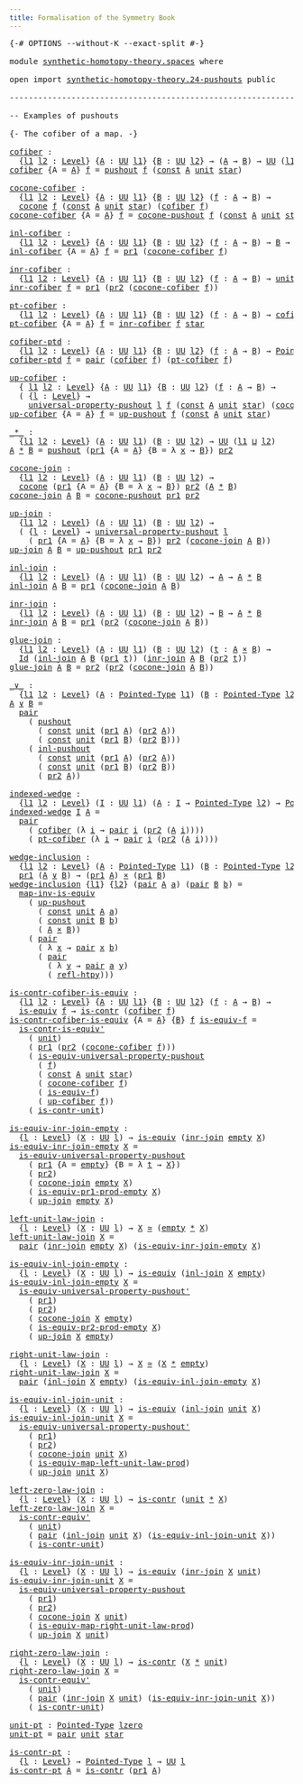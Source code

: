 ```yaml
---
title: Formalisation of the Symmetry Book
---
```


<pre class="Agda"><a id="60" class="Symbol">{-#</a> <a id="64" class="Keyword">OPTIONS</a> <a id="72" class="Pragma">--without-K</a> <a id="84" class="Pragma">--exact-split</a> <a id="98" class="Symbol">#-}</a>

<a id="103" class="Keyword">module</a> <a id="110" href="synthetic-homotopy-theory.spaces.html" class="Module">synthetic-homotopy-theory.spaces</a> <a id="143" class="Keyword">where</a>

<a id="150" class="Keyword">open</a> <a id="155" class="Keyword">import</a> <a id="162" href="synthetic-homotopy-theory.24-pushouts.html" class="Module">synthetic-homotopy-theory.24-pushouts</a> <a id="200" class="Keyword">public</a>

<a id="208" class="Comment">--------------------------------------------------------------------------------</a>

<a id="290" class="Comment">-- Examples of pushouts</a>

<a id="315" class="Comment">{- The cofiber of a map. -}</a>

<a id="cofiber"></a><a id="344" href="synthetic-homotopy-theory.spaces.html#344" class="Function">cofiber</a> <a id="352" class="Symbol">:</a>
  <a id="356" class="Symbol">{</a><a id="357" href="synthetic-homotopy-theory.spaces.html#357" class="Bound">l1</a> <a id="360" href="synthetic-homotopy-theory.spaces.html#360" class="Bound">l2</a> <a id="363" class="Symbol">:</a> <a id="365" href="Agda.Primitive.html#597" class="Postulate">Level</a><a id="370" class="Symbol">}</a> <a id="372" class="Symbol">{</a><a id="373" href="synthetic-homotopy-theory.spaces.html#373" class="Bound">A</a> <a id="375" class="Symbol">:</a> <a id="377" href="Agda.Primitive.html#326" class="Primitive">UU</a> <a id="380" href="synthetic-homotopy-theory.spaces.html#357" class="Bound">l1</a><a id="382" class="Symbol">}</a> <a id="384" class="Symbol">{</a><a id="385" href="synthetic-homotopy-theory.spaces.html#385" class="Bound">B</a> <a id="387" class="Symbol">:</a> <a id="389" href="Agda.Primitive.html#326" class="Primitive">UU</a> <a id="392" href="synthetic-homotopy-theory.spaces.html#360" class="Bound">l2</a><a id="394" class="Symbol">}</a> <a id="396" class="Symbol">→</a> <a id="398" class="Symbol">(</a><a id="399" href="synthetic-homotopy-theory.spaces.html#373" class="Bound">A</a> <a id="401" class="Symbol">→</a> <a id="403" href="synthetic-homotopy-theory.spaces.html#385" class="Bound">B</a><a id="404" class="Symbol">)</a> <a id="406" class="Symbol">→</a> <a id="408" href="Agda.Primitive.html#326" class="Primitive">UU</a> <a id="411" class="Symbol">(</a><a id="412" href="synthetic-homotopy-theory.spaces.html#357" class="Bound">l1</a> <a id="415" href="Agda.Primitive.html#810" class="Primitive Operator">⊔</a> <a id="417" href="synthetic-homotopy-theory.spaces.html#360" class="Bound">l2</a><a id="419" class="Symbol">)</a>
<a id="421" href="synthetic-homotopy-theory.spaces.html#344" class="Function">cofiber</a> <a id="429" class="Symbol">{</a><a id="430" class="Argument">A</a> <a id="432" class="Symbol">=</a> <a id="434" href="synthetic-homotopy-theory.spaces.html#434" class="Bound">A</a><a id="435" class="Symbol">}</a> <a id="437" href="synthetic-homotopy-theory.spaces.html#437" class="Bound">f</a> <a id="439" class="Symbol">=</a> <a id="441" href="synthetic-homotopy-theory.24-pushouts.html#10044" class="Postulate">pushout</a> <a id="449" href="synthetic-homotopy-theory.spaces.html#437" class="Bound">f</a> <a id="451" class="Symbol">(</a><a id="452" href="foundation-core.constant-maps.html#203" class="Function">const</a> <a id="458" href="synthetic-homotopy-theory.spaces.html#434" class="Bound">A</a> <a id="460" href="foundation.unit-type.html#975" class="Datatype">unit</a> <a id="465" href="foundation.unit-type.html#999" class="InductiveConstructor">star</a><a id="469" class="Symbol">)</a>

<a id="cocone-cofiber"></a><a id="472" href="synthetic-homotopy-theory.spaces.html#472" class="Function">cocone-cofiber</a> <a id="487" class="Symbol">:</a>
  <a id="491" class="Symbol">{</a><a id="492" href="synthetic-homotopy-theory.spaces.html#492" class="Bound">l1</a> <a id="495" href="synthetic-homotopy-theory.spaces.html#495" class="Bound">l2</a> <a id="498" class="Symbol">:</a> <a id="500" href="Agda.Primitive.html#597" class="Postulate">Level</a><a id="505" class="Symbol">}</a> <a id="507" class="Symbol">{</a><a id="508" href="synthetic-homotopy-theory.spaces.html#508" class="Bound">A</a> <a id="510" class="Symbol">:</a> <a id="512" href="Agda.Primitive.html#326" class="Primitive">UU</a> <a id="515" href="synthetic-homotopy-theory.spaces.html#492" class="Bound">l1</a><a id="517" class="Symbol">}</a> <a id="519" class="Symbol">{</a><a id="520" href="synthetic-homotopy-theory.spaces.html#520" class="Bound">B</a> <a id="522" class="Symbol">:</a> <a id="524" href="Agda.Primitive.html#326" class="Primitive">UU</a> <a id="527" href="synthetic-homotopy-theory.spaces.html#495" class="Bound">l2</a><a id="529" class="Symbol">}</a> <a id="531" class="Symbol">(</a><a id="532" href="synthetic-homotopy-theory.spaces.html#532" class="Bound">f</a> <a id="534" class="Symbol">:</a> <a id="536" href="synthetic-homotopy-theory.spaces.html#508" class="Bound">A</a> <a id="538" class="Symbol">→</a> <a id="540" href="synthetic-homotopy-theory.spaces.html#520" class="Bound">B</a><a id="541" class="Symbol">)</a> <a id="543" class="Symbol">→</a>
  <a id="547" href="synthetic-homotopy-theory.24-pushouts.html#443" class="Function">cocone</a> <a id="554" href="synthetic-homotopy-theory.spaces.html#532" class="Bound">f</a> <a id="556" class="Symbol">(</a><a id="557" href="foundation-core.constant-maps.html#203" class="Function">const</a> <a id="563" href="synthetic-homotopy-theory.spaces.html#508" class="Bound">A</a> <a id="565" href="foundation.unit-type.html#975" class="Datatype">unit</a> <a id="570" href="foundation.unit-type.html#999" class="InductiveConstructor">star</a><a id="574" class="Symbol">)</a> <a id="576" class="Symbol">(</a><a id="577" href="synthetic-homotopy-theory.spaces.html#344" class="Function">cofiber</a> <a id="585" href="synthetic-homotopy-theory.spaces.html#532" class="Bound">f</a><a id="586" class="Symbol">)</a>
<a id="588" href="synthetic-homotopy-theory.spaces.html#472" class="Function">cocone-cofiber</a> <a id="603" class="Symbol">{</a><a id="604" class="Argument">A</a> <a id="606" class="Symbol">=</a> <a id="608" href="synthetic-homotopy-theory.spaces.html#608" class="Bound">A</a><a id="609" class="Symbol">}</a> <a id="611" href="synthetic-homotopy-theory.spaces.html#611" class="Bound">f</a> <a id="613" class="Symbol">=</a> <a id="615" href="synthetic-homotopy-theory.24-pushouts.html#10555" class="Function">cocone-pushout</a> <a id="630" href="synthetic-homotopy-theory.spaces.html#611" class="Bound">f</a> <a id="632" class="Symbol">(</a><a id="633" href="foundation-core.constant-maps.html#203" class="Function">const</a> <a id="639" href="synthetic-homotopy-theory.spaces.html#608" class="Bound">A</a> <a id="641" href="foundation.unit-type.html#975" class="Datatype">unit</a> <a id="646" href="foundation.unit-type.html#999" class="InductiveConstructor">star</a><a id="650" class="Symbol">)</a>

<a id="inl-cofiber"></a><a id="653" href="synthetic-homotopy-theory.spaces.html#653" class="Function">inl-cofiber</a> <a id="665" class="Symbol">:</a>
  <a id="669" class="Symbol">{</a><a id="670" href="synthetic-homotopy-theory.spaces.html#670" class="Bound">l1</a> <a id="673" href="synthetic-homotopy-theory.spaces.html#673" class="Bound">l2</a> <a id="676" class="Symbol">:</a> <a id="678" href="Agda.Primitive.html#597" class="Postulate">Level</a><a id="683" class="Symbol">}</a> <a id="685" class="Symbol">{</a><a id="686" href="synthetic-homotopy-theory.spaces.html#686" class="Bound">A</a> <a id="688" class="Symbol">:</a> <a id="690" href="Agda.Primitive.html#326" class="Primitive">UU</a> <a id="693" href="synthetic-homotopy-theory.spaces.html#670" class="Bound">l1</a><a id="695" class="Symbol">}</a> <a id="697" class="Symbol">{</a><a id="698" href="synthetic-homotopy-theory.spaces.html#698" class="Bound">B</a> <a id="700" class="Symbol">:</a> <a id="702" href="Agda.Primitive.html#326" class="Primitive">UU</a> <a id="705" href="synthetic-homotopy-theory.spaces.html#673" class="Bound">l2</a><a id="707" class="Symbol">}</a> <a id="709" class="Symbol">(</a><a id="710" href="synthetic-homotopy-theory.spaces.html#710" class="Bound">f</a> <a id="712" class="Symbol">:</a> <a id="714" href="synthetic-homotopy-theory.spaces.html#686" class="Bound">A</a> <a id="716" class="Symbol">→</a> <a id="718" href="synthetic-homotopy-theory.spaces.html#698" class="Bound">B</a><a id="719" class="Symbol">)</a> <a id="721" class="Symbol">→</a> <a id="723" href="synthetic-homotopy-theory.spaces.html#698" class="Bound">B</a> <a id="725" class="Symbol">→</a> <a id="727" href="synthetic-homotopy-theory.spaces.html#344" class="Function">cofiber</a> <a id="735" href="synthetic-homotopy-theory.spaces.html#710" class="Bound">f</a>
<a id="737" href="synthetic-homotopy-theory.spaces.html#653" class="Function">inl-cofiber</a> <a id="749" class="Symbol">{</a><a id="750" class="Argument">A</a> <a id="752" class="Symbol">=</a> <a id="754" href="synthetic-homotopy-theory.spaces.html#754" class="Bound">A</a><a id="755" class="Symbol">}</a> <a id="757" href="synthetic-homotopy-theory.spaces.html#757" class="Bound">f</a> <a id="759" class="Symbol">=</a> <a id="761" href="foundation-core.dependent-pair-types.html#592" class="Field">pr1</a> <a id="765" class="Symbol">(</a><a id="766" href="synthetic-homotopy-theory.spaces.html#472" class="Function">cocone-cofiber</a> <a id="781" href="synthetic-homotopy-theory.spaces.html#757" class="Bound">f</a><a id="782" class="Symbol">)</a>

<a id="inr-cofiber"></a><a id="785" href="synthetic-homotopy-theory.spaces.html#785" class="Function">inr-cofiber</a> <a id="797" class="Symbol">:</a>
  <a id="801" class="Symbol">{</a><a id="802" href="synthetic-homotopy-theory.spaces.html#802" class="Bound">l1</a> <a id="805" href="synthetic-homotopy-theory.spaces.html#805" class="Bound">l2</a> <a id="808" class="Symbol">:</a> <a id="810" href="Agda.Primitive.html#597" class="Postulate">Level</a><a id="815" class="Symbol">}</a> <a id="817" class="Symbol">{</a><a id="818" href="synthetic-homotopy-theory.spaces.html#818" class="Bound">A</a> <a id="820" class="Symbol">:</a> <a id="822" href="Agda.Primitive.html#326" class="Primitive">UU</a> <a id="825" href="synthetic-homotopy-theory.spaces.html#802" class="Bound">l1</a><a id="827" class="Symbol">}</a> <a id="829" class="Symbol">{</a><a id="830" href="synthetic-homotopy-theory.spaces.html#830" class="Bound">B</a> <a id="832" class="Symbol">:</a> <a id="834" href="Agda.Primitive.html#326" class="Primitive">UU</a> <a id="837" href="synthetic-homotopy-theory.spaces.html#805" class="Bound">l2</a><a id="839" class="Symbol">}</a> <a id="841" class="Symbol">(</a><a id="842" href="synthetic-homotopy-theory.spaces.html#842" class="Bound">f</a> <a id="844" class="Symbol">:</a> <a id="846" href="synthetic-homotopy-theory.spaces.html#818" class="Bound">A</a> <a id="848" class="Symbol">→</a> <a id="850" href="synthetic-homotopy-theory.spaces.html#830" class="Bound">B</a><a id="851" class="Symbol">)</a> <a id="853" class="Symbol">→</a> <a id="855" href="foundation.unit-type.html#975" class="Datatype">unit</a> <a id="860" class="Symbol">→</a> <a id="862" href="synthetic-homotopy-theory.spaces.html#344" class="Function">cofiber</a> <a id="870" href="synthetic-homotopy-theory.spaces.html#842" class="Bound">f</a>
<a id="872" href="synthetic-homotopy-theory.spaces.html#785" class="Function">inr-cofiber</a> <a id="884" href="synthetic-homotopy-theory.spaces.html#884" class="Bound">f</a> <a id="886" class="Symbol">=</a> <a id="888" href="foundation-core.dependent-pair-types.html#592" class="Field">pr1</a> <a id="892" class="Symbol">(</a><a id="893" href="foundation-core.dependent-pair-types.html#604" class="Field">pr2</a> <a id="897" class="Symbol">(</a><a id="898" href="synthetic-homotopy-theory.spaces.html#472" class="Function">cocone-cofiber</a> <a id="913" href="synthetic-homotopy-theory.spaces.html#884" class="Bound">f</a><a id="914" class="Symbol">))</a>

<a id="pt-cofiber"></a><a id="918" href="synthetic-homotopy-theory.spaces.html#918" class="Function">pt-cofiber</a> <a id="929" class="Symbol">:</a>
  <a id="933" class="Symbol">{</a><a id="934" href="synthetic-homotopy-theory.spaces.html#934" class="Bound">l1</a> <a id="937" href="synthetic-homotopy-theory.spaces.html#937" class="Bound">l2</a> <a id="940" class="Symbol">:</a> <a id="942" href="Agda.Primitive.html#597" class="Postulate">Level</a><a id="947" class="Symbol">}</a> <a id="949" class="Symbol">{</a><a id="950" href="synthetic-homotopy-theory.spaces.html#950" class="Bound">A</a> <a id="952" class="Symbol">:</a> <a id="954" href="Agda.Primitive.html#326" class="Primitive">UU</a> <a id="957" href="synthetic-homotopy-theory.spaces.html#934" class="Bound">l1</a><a id="959" class="Symbol">}</a> <a id="961" class="Symbol">{</a><a id="962" href="synthetic-homotopy-theory.spaces.html#962" class="Bound">B</a> <a id="964" class="Symbol">:</a> <a id="966" href="Agda.Primitive.html#326" class="Primitive">UU</a> <a id="969" href="synthetic-homotopy-theory.spaces.html#937" class="Bound">l2</a><a id="971" class="Symbol">}</a> <a id="973" class="Symbol">(</a><a id="974" href="synthetic-homotopy-theory.spaces.html#974" class="Bound">f</a> <a id="976" class="Symbol">:</a> <a id="978" href="synthetic-homotopy-theory.spaces.html#950" class="Bound">A</a> <a id="980" class="Symbol">→</a> <a id="982" href="synthetic-homotopy-theory.spaces.html#962" class="Bound">B</a><a id="983" class="Symbol">)</a> <a id="985" class="Symbol">→</a> <a id="987" href="synthetic-homotopy-theory.spaces.html#344" class="Function">cofiber</a> <a id="995" href="synthetic-homotopy-theory.spaces.html#974" class="Bound">f</a>
<a id="997" href="synthetic-homotopy-theory.spaces.html#918" class="Function">pt-cofiber</a> <a id="1008" class="Symbol">{</a><a id="1009" class="Argument">A</a> <a id="1011" class="Symbol">=</a> <a id="1013" href="synthetic-homotopy-theory.spaces.html#1013" class="Bound">A</a><a id="1014" class="Symbol">}</a> <a id="1016" href="synthetic-homotopy-theory.spaces.html#1016" class="Bound">f</a> <a id="1018" class="Symbol">=</a> <a id="1020" href="synthetic-homotopy-theory.spaces.html#785" class="Function">inr-cofiber</a> <a id="1032" href="synthetic-homotopy-theory.spaces.html#1016" class="Bound">f</a> <a id="1034" href="foundation.unit-type.html#999" class="InductiveConstructor">star</a>

<a id="cofiber-ptd"></a><a id="1040" href="synthetic-homotopy-theory.spaces.html#1040" class="Function">cofiber-ptd</a> <a id="1052" class="Symbol">:</a>
  <a id="1056" class="Symbol">{</a><a id="1057" href="synthetic-homotopy-theory.spaces.html#1057" class="Bound">l1</a> <a id="1060" href="synthetic-homotopy-theory.spaces.html#1060" class="Bound">l2</a> <a id="1063" class="Symbol">:</a> <a id="1065" href="Agda.Primitive.html#597" class="Postulate">Level</a><a id="1070" class="Symbol">}</a> <a id="1072" class="Symbol">{</a><a id="1073" href="synthetic-homotopy-theory.spaces.html#1073" class="Bound">A</a> <a id="1075" class="Symbol">:</a> <a id="1077" href="Agda.Primitive.html#326" class="Primitive">UU</a> <a id="1080" href="synthetic-homotopy-theory.spaces.html#1057" class="Bound">l1</a><a id="1082" class="Symbol">}</a> <a id="1084" class="Symbol">{</a><a id="1085" href="synthetic-homotopy-theory.spaces.html#1085" class="Bound">B</a> <a id="1087" class="Symbol">:</a> <a id="1089" href="Agda.Primitive.html#326" class="Primitive">UU</a> <a id="1092" href="synthetic-homotopy-theory.spaces.html#1060" class="Bound">l2</a><a id="1094" class="Symbol">}</a> <a id="1096" class="Symbol">(</a><a id="1097" href="synthetic-homotopy-theory.spaces.html#1097" class="Bound">f</a> <a id="1099" class="Symbol">:</a> <a id="1101" href="synthetic-homotopy-theory.spaces.html#1073" class="Bound">A</a> <a id="1103" class="Symbol">→</a> <a id="1105" href="synthetic-homotopy-theory.spaces.html#1085" class="Bound">B</a><a id="1106" class="Symbol">)</a> <a id="1108" class="Symbol">→</a> <a id="1110" href="univalent-foundations.pointed-types.html#228" class="Function">Pointed-Type</a> <a id="1123" class="Symbol">(</a><a id="1124" href="synthetic-homotopy-theory.spaces.html#1057" class="Bound">l1</a> <a id="1127" href="Agda.Primitive.html#810" class="Primitive Operator">⊔</a> <a id="1129" href="synthetic-homotopy-theory.spaces.html#1060" class="Bound">l2</a><a id="1131" class="Symbol">)</a>
<a id="1133" href="synthetic-homotopy-theory.spaces.html#1040" class="Function">cofiber-ptd</a> <a id="1145" href="synthetic-homotopy-theory.spaces.html#1145" class="Bound">f</a> <a id="1147" class="Symbol">=</a> <a id="1149" href="foundation-core.dependent-pair-types.html#575" class="InductiveConstructor">pair</a> <a id="1154" class="Symbol">(</a><a id="1155" href="synthetic-homotopy-theory.spaces.html#344" class="Function">cofiber</a> <a id="1163" href="synthetic-homotopy-theory.spaces.html#1145" class="Bound">f</a><a id="1164" class="Symbol">)</a> <a id="1166" class="Symbol">(</a><a id="1167" href="synthetic-homotopy-theory.spaces.html#918" class="Function">pt-cofiber</a> <a id="1178" href="synthetic-homotopy-theory.spaces.html#1145" class="Bound">f</a><a id="1179" class="Symbol">)</a>

<a id="up-cofiber"></a><a id="1182" href="synthetic-homotopy-theory.spaces.html#1182" class="Function">up-cofiber</a> <a id="1193" class="Symbol">:</a>
  <a id="1197" class="Symbol">{</a> <a id="1199" href="synthetic-homotopy-theory.spaces.html#1199" class="Bound">l1</a> <a id="1202" href="synthetic-homotopy-theory.spaces.html#1202" class="Bound">l2</a> <a id="1205" class="Symbol">:</a> <a id="1207" href="Agda.Primitive.html#597" class="Postulate">Level</a><a id="1212" class="Symbol">}</a> <a id="1214" class="Symbol">{</a><a id="1215" href="synthetic-homotopy-theory.spaces.html#1215" class="Bound">A</a> <a id="1217" class="Symbol">:</a> <a id="1219" href="Agda.Primitive.html#326" class="Primitive">UU</a> <a id="1222" href="synthetic-homotopy-theory.spaces.html#1199" class="Bound">l1</a><a id="1224" class="Symbol">}</a> <a id="1226" class="Symbol">{</a><a id="1227" href="synthetic-homotopy-theory.spaces.html#1227" class="Bound">B</a> <a id="1229" class="Symbol">:</a> <a id="1231" href="Agda.Primitive.html#326" class="Primitive">UU</a> <a id="1234" href="synthetic-homotopy-theory.spaces.html#1202" class="Bound">l2</a><a id="1236" class="Symbol">}</a> <a id="1238" class="Symbol">(</a><a id="1239" href="synthetic-homotopy-theory.spaces.html#1239" class="Bound">f</a> <a id="1241" class="Symbol">:</a> <a id="1243" href="synthetic-homotopy-theory.spaces.html#1215" class="Bound">A</a> <a id="1245" class="Symbol">→</a> <a id="1247" href="synthetic-homotopy-theory.spaces.html#1227" class="Bound">B</a><a id="1248" class="Symbol">)</a> <a id="1250" class="Symbol">→</a>
  <a id="1254" class="Symbol">(</a> <a id="1256" class="Symbol">{</a><a id="1257" href="synthetic-homotopy-theory.spaces.html#1257" class="Bound">l</a> <a id="1259" class="Symbol">:</a> <a id="1261" href="Agda.Primitive.html#597" class="Postulate">Level</a><a id="1266" class="Symbol">}</a> <a id="1268" class="Symbol">→</a>
    <a id="1274" href="synthetic-homotopy-theory.24-pushouts.html#4586" class="Function">universal-property-pushout</a> <a id="1301" href="synthetic-homotopy-theory.spaces.html#1257" class="Bound">l</a> <a id="1303" href="synthetic-homotopy-theory.spaces.html#1239" class="Bound">f</a> <a id="1305" class="Symbol">(</a><a id="1306" href="foundation-core.constant-maps.html#203" class="Function">const</a> <a id="1312" href="synthetic-homotopy-theory.spaces.html#1215" class="Bound">A</a> <a id="1314" href="foundation.unit-type.html#975" class="Datatype">unit</a> <a id="1319" href="foundation.unit-type.html#999" class="InductiveConstructor">star</a><a id="1323" class="Symbol">)</a> <a id="1325" class="Symbol">(</a><a id="1326" href="synthetic-homotopy-theory.spaces.html#472" class="Function">cocone-cofiber</a> <a id="1341" href="synthetic-homotopy-theory.spaces.html#1239" class="Bound">f</a><a id="1342" class="Symbol">))</a>
<a id="1345" href="synthetic-homotopy-theory.spaces.html#1182" class="Function">up-cofiber</a> <a id="1356" class="Symbol">{</a><a id="1357" class="Argument">A</a> <a id="1359" class="Symbol">=</a> <a id="1361" href="synthetic-homotopy-theory.spaces.html#1361" class="Bound">A</a><a id="1362" class="Symbol">}</a> <a id="1364" href="synthetic-homotopy-theory.spaces.html#1364" class="Bound">f</a> <a id="1366" class="Symbol">=</a> <a id="1368" href="synthetic-homotopy-theory.24-pushouts.html#10807" class="Postulate">up-pushout</a> <a id="1379" href="synthetic-homotopy-theory.spaces.html#1364" class="Bound">f</a> <a id="1381" class="Symbol">(</a><a id="1382" href="foundation-core.constant-maps.html#203" class="Function">const</a> <a id="1388" href="synthetic-homotopy-theory.spaces.html#1361" class="Bound">A</a> <a id="1390" href="foundation.unit-type.html#975" class="Datatype">unit</a> <a id="1395" href="foundation.unit-type.html#999" class="InductiveConstructor">star</a><a id="1399" class="Symbol">)</a>

<a id="_*_"></a><a id="1402" href="synthetic-homotopy-theory.spaces.html#1402" class="Function Operator">_*_</a> <a id="1406" class="Symbol">:</a>
  <a id="1410" class="Symbol">{</a><a id="1411" href="synthetic-homotopy-theory.spaces.html#1411" class="Bound">l1</a> <a id="1414" href="synthetic-homotopy-theory.spaces.html#1414" class="Bound">l2</a> <a id="1417" class="Symbol">:</a> <a id="1419" href="Agda.Primitive.html#597" class="Postulate">Level</a><a id="1424" class="Symbol">}</a> <a id="1426" class="Symbol">(</a><a id="1427" href="synthetic-homotopy-theory.spaces.html#1427" class="Bound">A</a> <a id="1429" class="Symbol">:</a> <a id="1431" href="Agda.Primitive.html#326" class="Primitive">UU</a> <a id="1434" href="synthetic-homotopy-theory.spaces.html#1411" class="Bound">l1</a><a id="1436" class="Symbol">)</a> <a id="1438" class="Symbol">(</a><a id="1439" href="synthetic-homotopy-theory.spaces.html#1439" class="Bound">B</a> <a id="1441" class="Symbol">:</a> <a id="1443" href="Agda.Primitive.html#326" class="Primitive">UU</a> <a id="1446" href="synthetic-homotopy-theory.spaces.html#1414" class="Bound">l2</a><a id="1448" class="Symbol">)</a> <a id="1450" class="Symbol">→</a> <a id="1452" href="Agda.Primitive.html#326" class="Primitive">UU</a> <a id="1455" class="Symbol">(</a><a id="1456" href="synthetic-homotopy-theory.spaces.html#1411" class="Bound">l1</a> <a id="1459" href="Agda.Primitive.html#810" class="Primitive Operator">⊔</a> <a id="1461" href="synthetic-homotopy-theory.spaces.html#1414" class="Bound">l2</a><a id="1463" class="Symbol">)</a>
<a id="1465" href="synthetic-homotopy-theory.spaces.html#1465" class="Bound">A</a> <a id="1467" href="synthetic-homotopy-theory.spaces.html#1402" class="Function Operator">*</a> <a id="1469" href="synthetic-homotopy-theory.spaces.html#1469" class="Bound">B</a> <a id="1471" class="Symbol">=</a> <a id="1473" href="synthetic-homotopy-theory.24-pushouts.html#10044" class="Postulate">pushout</a> <a id="1481" class="Symbol">(</a><a id="1482" href="foundation-core.dependent-pair-types.html#592" class="Field">pr1</a> <a id="1486" class="Symbol">{</a><a id="1487" class="Argument">A</a> <a id="1489" class="Symbol">=</a> <a id="1491" href="synthetic-homotopy-theory.spaces.html#1465" class="Bound">A</a><a id="1492" class="Symbol">}</a> <a id="1494" class="Symbol">{</a><a id="1495" class="Argument">B</a> <a id="1497" class="Symbol">=</a> <a id="1499" class="Symbol">λ</a> <a id="1501" href="synthetic-homotopy-theory.spaces.html#1501" class="Bound">x</a> <a id="1503" class="Symbol">→</a> <a id="1505" href="synthetic-homotopy-theory.spaces.html#1469" class="Bound">B</a><a id="1506" class="Symbol">})</a> <a id="1509" href="foundation-core.dependent-pair-types.html#604" class="Field">pr2</a>

<a id="cocone-join"></a><a id="1514" href="synthetic-homotopy-theory.spaces.html#1514" class="Function">cocone-join</a> <a id="1526" class="Symbol">:</a>
  <a id="1530" class="Symbol">{</a><a id="1531" href="synthetic-homotopy-theory.spaces.html#1531" class="Bound">l1</a> <a id="1534" href="synthetic-homotopy-theory.spaces.html#1534" class="Bound">l2</a> <a id="1537" class="Symbol">:</a> <a id="1539" href="Agda.Primitive.html#597" class="Postulate">Level</a><a id="1544" class="Symbol">}</a> <a id="1546" class="Symbol">(</a><a id="1547" href="synthetic-homotopy-theory.spaces.html#1547" class="Bound">A</a> <a id="1549" class="Symbol">:</a> <a id="1551" href="Agda.Primitive.html#326" class="Primitive">UU</a> <a id="1554" href="synthetic-homotopy-theory.spaces.html#1531" class="Bound">l1</a><a id="1556" class="Symbol">)</a> <a id="1558" class="Symbol">(</a><a id="1559" href="synthetic-homotopy-theory.spaces.html#1559" class="Bound">B</a> <a id="1561" class="Symbol">:</a> <a id="1563" href="Agda.Primitive.html#326" class="Primitive">UU</a> <a id="1566" href="synthetic-homotopy-theory.spaces.html#1534" class="Bound">l2</a><a id="1568" class="Symbol">)</a> <a id="1570" class="Symbol">→</a>
  <a id="1574" href="synthetic-homotopy-theory.24-pushouts.html#443" class="Function">cocone</a> <a id="1581" class="Symbol">(</a><a id="1582" href="foundation-core.dependent-pair-types.html#592" class="Field">pr1</a> <a id="1586" class="Symbol">{</a><a id="1587" class="Argument">A</a> <a id="1589" class="Symbol">=</a> <a id="1591" href="synthetic-homotopy-theory.spaces.html#1547" class="Bound">A</a><a id="1592" class="Symbol">}</a> <a id="1594" class="Symbol">{</a><a id="1595" class="Argument">B</a> <a id="1597" class="Symbol">=</a> <a id="1599" class="Symbol">λ</a> <a id="1601" href="synthetic-homotopy-theory.spaces.html#1601" class="Bound">x</a> <a id="1603" class="Symbol">→</a> <a id="1605" href="synthetic-homotopy-theory.spaces.html#1559" class="Bound">B</a><a id="1606" class="Symbol">})</a> <a id="1609" href="foundation-core.dependent-pair-types.html#604" class="Field">pr2</a> <a id="1613" class="Symbol">(</a><a id="1614" href="synthetic-homotopy-theory.spaces.html#1547" class="Bound">A</a> <a id="1616" href="synthetic-homotopy-theory.spaces.html#1402" class="Function Operator">*</a> <a id="1618" href="synthetic-homotopy-theory.spaces.html#1559" class="Bound">B</a><a id="1619" class="Symbol">)</a>
<a id="1621" href="synthetic-homotopy-theory.spaces.html#1514" class="Function">cocone-join</a> <a id="1633" href="synthetic-homotopy-theory.spaces.html#1633" class="Bound">A</a> <a id="1635" href="synthetic-homotopy-theory.spaces.html#1635" class="Bound">B</a> <a id="1637" class="Symbol">=</a> <a id="1639" href="synthetic-homotopy-theory.24-pushouts.html#10555" class="Function">cocone-pushout</a> <a id="1654" href="foundation-core.dependent-pair-types.html#592" class="Field">pr1</a> <a id="1658" href="foundation-core.dependent-pair-types.html#604" class="Field">pr2</a>

<a id="up-join"></a><a id="1663" href="synthetic-homotopy-theory.spaces.html#1663" class="Function">up-join</a> <a id="1671" class="Symbol">:</a>
  <a id="1675" class="Symbol">{</a><a id="1676" href="synthetic-homotopy-theory.spaces.html#1676" class="Bound">l1</a> <a id="1679" href="synthetic-homotopy-theory.spaces.html#1679" class="Bound">l2</a> <a id="1682" class="Symbol">:</a> <a id="1684" href="Agda.Primitive.html#597" class="Postulate">Level</a><a id="1689" class="Symbol">}</a> <a id="1691" class="Symbol">(</a><a id="1692" href="synthetic-homotopy-theory.spaces.html#1692" class="Bound">A</a> <a id="1694" class="Symbol">:</a> <a id="1696" href="Agda.Primitive.html#326" class="Primitive">UU</a> <a id="1699" href="synthetic-homotopy-theory.spaces.html#1676" class="Bound">l1</a><a id="1701" class="Symbol">)</a> <a id="1703" class="Symbol">(</a><a id="1704" href="synthetic-homotopy-theory.spaces.html#1704" class="Bound">B</a> <a id="1706" class="Symbol">:</a> <a id="1708" href="Agda.Primitive.html#326" class="Primitive">UU</a> <a id="1711" href="synthetic-homotopy-theory.spaces.html#1679" class="Bound">l2</a><a id="1713" class="Symbol">)</a> <a id="1715" class="Symbol">→</a>
  <a id="1719" class="Symbol">(</a> <a id="1721" class="Symbol">{</a><a id="1722" href="synthetic-homotopy-theory.spaces.html#1722" class="Bound">l</a> <a id="1724" class="Symbol">:</a> <a id="1726" href="Agda.Primitive.html#597" class="Postulate">Level</a><a id="1731" class="Symbol">}</a> <a id="1733" class="Symbol">→</a> <a id="1735" href="synthetic-homotopy-theory.24-pushouts.html#4586" class="Function">universal-property-pushout</a> <a id="1762" href="synthetic-homotopy-theory.spaces.html#1722" class="Bound">l</a>
    <a id="1768" class="Symbol">(</a> <a id="1770" href="foundation-core.dependent-pair-types.html#592" class="Field">pr1</a> <a id="1774" class="Symbol">{</a><a id="1775" class="Argument">A</a> <a id="1777" class="Symbol">=</a> <a id="1779" href="synthetic-homotopy-theory.spaces.html#1692" class="Bound">A</a><a id="1780" class="Symbol">}</a> <a id="1782" class="Symbol">{</a><a id="1783" class="Argument">B</a> <a id="1785" class="Symbol">=</a> <a id="1787" class="Symbol">λ</a> <a id="1789" href="synthetic-homotopy-theory.spaces.html#1789" class="Bound">x</a> <a id="1791" class="Symbol">→</a> <a id="1793" href="synthetic-homotopy-theory.spaces.html#1704" class="Bound">B</a><a id="1794" class="Symbol">})</a> <a id="1797" href="foundation-core.dependent-pair-types.html#604" class="Field">pr2</a> <a id="1801" class="Symbol">(</a><a id="1802" href="synthetic-homotopy-theory.spaces.html#1514" class="Function">cocone-join</a> <a id="1814" href="synthetic-homotopy-theory.spaces.html#1692" class="Bound">A</a> <a id="1816" href="synthetic-homotopy-theory.spaces.html#1704" class="Bound">B</a><a id="1817" class="Symbol">))</a>
<a id="1820" href="synthetic-homotopy-theory.spaces.html#1663" class="Function">up-join</a> <a id="1828" href="synthetic-homotopy-theory.spaces.html#1828" class="Bound">A</a> <a id="1830" href="synthetic-homotopy-theory.spaces.html#1830" class="Bound">B</a> <a id="1832" class="Symbol">=</a> <a id="1834" href="synthetic-homotopy-theory.24-pushouts.html#10807" class="Postulate">up-pushout</a> <a id="1845" href="foundation-core.dependent-pair-types.html#592" class="Field">pr1</a> <a id="1849" href="foundation-core.dependent-pair-types.html#604" class="Field">pr2</a>

<a id="inl-join"></a><a id="1854" href="synthetic-homotopy-theory.spaces.html#1854" class="Function">inl-join</a> <a id="1863" class="Symbol">:</a>
  <a id="1867" class="Symbol">{</a><a id="1868" href="synthetic-homotopy-theory.spaces.html#1868" class="Bound">l1</a> <a id="1871" href="synthetic-homotopy-theory.spaces.html#1871" class="Bound">l2</a> <a id="1874" class="Symbol">:</a> <a id="1876" href="Agda.Primitive.html#597" class="Postulate">Level</a><a id="1881" class="Symbol">}</a> <a id="1883" class="Symbol">(</a><a id="1884" href="synthetic-homotopy-theory.spaces.html#1884" class="Bound">A</a> <a id="1886" class="Symbol">:</a> <a id="1888" href="Agda.Primitive.html#326" class="Primitive">UU</a> <a id="1891" href="synthetic-homotopy-theory.spaces.html#1868" class="Bound">l1</a><a id="1893" class="Symbol">)</a> <a id="1895" class="Symbol">(</a><a id="1896" href="synthetic-homotopy-theory.spaces.html#1896" class="Bound">B</a> <a id="1898" class="Symbol">:</a> <a id="1900" href="Agda.Primitive.html#326" class="Primitive">UU</a> <a id="1903" href="synthetic-homotopy-theory.spaces.html#1871" class="Bound">l2</a><a id="1905" class="Symbol">)</a> <a id="1907" class="Symbol">→</a> <a id="1909" href="synthetic-homotopy-theory.spaces.html#1884" class="Bound">A</a> <a id="1911" class="Symbol">→</a> <a id="1913" href="synthetic-homotopy-theory.spaces.html#1884" class="Bound">A</a> <a id="1915" href="synthetic-homotopy-theory.spaces.html#1402" class="Function Operator">*</a> <a id="1917" href="synthetic-homotopy-theory.spaces.html#1896" class="Bound">B</a>
<a id="1919" href="synthetic-homotopy-theory.spaces.html#1854" class="Function">inl-join</a> <a id="1928" href="synthetic-homotopy-theory.spaces.html#1928" class="Bound">A</a> <a id="1930" href="synthetic-homotopy-theory.spaces.html#1930" class="Bound">B</a> <a id="1932" class="Symbol">=</a> <a id="1934" href="foundation-core.dependent-pair-types.html#592" class="Field">pr1</a> <a id="1938" class="Symbol">(</a><a id="1939" href="synthetic-homotopy-theory.spaces.html#1514" class="Function">cocone-join</a> <a id="1951" href="synthetic-homotopy-theory.spaces.html#1928" class="Bound">A</a> <a id="1953" href="synthetic-homotopy-theory.spaces.html#1930" class="Bound">B</a><a id="1954" class="Symbol">)</a>

<a id="inr-join"></a><a id="1957" href="synthetic-homotopy-theory.spaces.html#1957" class="Function">inr-join</a> <a id="1966" class="Symbol">:</a>
  <a id="1970" class="Symbol">{</a><a id="1971" href="synthetic-homotopy-theory.spaces.html#1971" class="Bound">l1</a> <a id="1974" href="synthetic-homotopy-theory.spaces.html#1974" class="Bound">l2</a> <a id="1977" class="Symbol">:</a> <a id="1979" href="Agda.Primitive.html#597" class="Postulate">Level</a><a id="1984" class="Symbol">}</a> <a id="1986" class="Symbol">(</a><a id="1987" href="synthetic-homotopy-theory.spaces.html#1987" class="Bound">A</a> <a id="1989" class="Symbol">:</a> <a id="1991" href="Agda.Primitive.html#326" class="Primitive">UU</a> <a id="1994" href="synthetic-homotopy-theory.spaces.html#1971" class="Bound">l1</a><a id="1996" class="Symbol">)</a> <a id="1998" class="Symbol">(</a><a id="1999" href="synthetic-homotopy-theory.spaces.html#1999" class="Bound">B</a> <a id="2001" class="Symbol">:</a> <a id="2003" href="Agda.Primitive.html#326" class="Primitive">UU</a> <a id="2006" href="synthetic-homotopy-theory.spaces.html#1974" class="Bound">l2</a><a id="2008" class="Symbol">)</a> <a id="2010" class="Symbol">→</a> <a id="2012" href="synthetic-homotopy-theory.spaces.html#1999" class="Bound">B</a> <a id="2014" class="Symbol">→</a> <a id="2016" href="synthetic-homotopy-theory.spaces.html#1987" class="Bound">A</a> <a id="2018" href="synthetic-homotopy-theory.spaces.html#1402" class="Function Operator">*</a> <a id="2020" href="synthetic-homotopy-theory.spaces.html#1999" class="Bound">B</a>
<a id="2022" href="synthetic-homotopy-theory.spaces.html#1957" class="Function">inr-join</a> <a id="2031" href="synthetic-homotopy-theory.spaces.html#2031" class="Bound">A</a> <a id="2033" href="synthetic-homotopy-theory.spaces.html#2033" class="Bound">B</a> <a id="2035" class="Symbol">=</a> <a id="2037" href="foundation-core.dependent-pair-types.html#592" class="Field">pr1</a> <a id="2041" class="Symbol">(</a><a id="2042" href="foundation-core.dependent-pair-types.html#604" class="Field">pr2</a> <a id="2046" class="Symbol">(</a><a id="2047" href="synthetic-homotopy-theory.spaces.html#1514" class="Function">cocone-join</a> <a id="2059" href="synthetic-homotopy-theory.spaces.html#2031" class="Bound">A</a> <a id="2061" href="synthetic-homotopy-theory.spaces.html#2033" class="Bound">B</a><a id="2062" class="Symbol">))</a>

<a id="glue-join"></a><a id="2066" href="synthetic-homotopy-theory.spaces.html#2066" class="Function">glue-join</a> <a id="2076" class="Symbol">:</a>
  <a id="2080" class="Symbol">{</a><a id="2081" href="synthetic-homotopy-theory.spaces.html#2081" class="Bound">l1</a> <a id="2084" href="synthetic-homotopy-theory.spaces.html#2084" class="Bound">l2</a> <a id="2087" class="Symbol">:</a> <a id="2089" href="Agda.Primitive.html#597" class="Postulate">Level</a><a id="2094" class="Symbol">}</a> <a id="2096" class="Symbol">(</a><a id="2097" href="synthetic-homotopy-theory.spaces.html#2097" class="Bound">A</a> <a id="2099" class="Symbol">:</a> <a id="2101" href="Agda.Primitive.html#326" class="Primitive">UU</a> <a id="2104" href="synthetic-homotopy-theory.spaces.html#2081" class="Bound">l1</a><a id="2106" class="Symbol">)</a> <a id="2108" class="Symbol">(</a><a id="2109" href="synthetic-homotopy-theory.spaces.html#2109" class="Bound">B</a> <a id="2111" class="Symbol">:</a> <a id="2113" href="Agda.Primitive.html#326" class="Primitive">UU</a> <a id="2116" href="synthetic-homotopy-theory.spaces.html#2084" class="Bound">l2</a><a id="2118" class="Symbol">)</a> <a id="2120" class="Symbol">(</a><a id="2121" href="synthetic-homotopy-theory.spaces.html#2121" class="Bound">t</a> <a id="2123" class="Symbol">:</a> <a id="2125" href="synthetic-homotopy-theory.spaces.html#2097" class="Bound">A</a> <a id="2127" href="foundation-core.cartesian-product-types.html#577" class="Function Operator">×</a> <a id="2129" href="synthetic-homotopy-theory.spaces.html#2109" class="Bound">B</a><a id="2130" class="Symbol">)</a> <a id="2132" class="Symbol">→</a>
  <a id="2136" href="foundation-core.identity-types.html#641" class="Datatype">Id</a> <a id="2139" class="Symbol">(</a><a id="2140" href="synthetic-homotopy-theory.spaces.html#1854" class="Function">inl-join</a> <a id="2149" href="synthetic-homotopy-theory.spaces.html#2097" class="Bound">A</a> <a id="2151" href="synthetic-homotopy-theory.spaces.html#2109" class="Bound">B</a> <a id="2153" class="Symbol">(</a><a id="2154" href="foundation-core.dependent-pair-types.html#592" class="Field">pr1</a> <a id="2158" href="synthetic-homotopy-theory.spaces.html#2121" class="Bound">t</a><a id="2159" class="Symbol">))</a> <a id="2162" class="Symbol">(</a><a id="2163" href="synthetic-homotopy-theory.spaces.html#1957" class="Function">inr-join</a> <a id="2172" href="synthetic-homotopy-theory.spaces.html#2097" class="Bound">A</a> <a id="2174" href="synthetic-homotopy-theory.spaces.html#2109" class="Bound">B</a> <a id="2176" class="Symbol">(</a><a id="2177" href="foundation-core.dependent-pair-types.html#604" class="Field">pr2</a> <a id="2181" href="synthetic-homotopy-theory.spaces.html#2121" class="Bound">t</a><a id="2182" class="Symbol">))</a>
<a id="2185" href="synthetic-homotopy-theory.spaces.html#2066" class="Function">glue-join</a> <a id="2195" href="synthetic-homotopy-theory.spaces.html#2195" class="Bound">A</a> <a id="2197" href="synthetic-homotopy-theory.spaces.html#2197" class="Bound">B</a> <a id="2199" class="Symbol">=</a> <a id="2201" href="foundation-core.dependent-pair-types.html#604" class="Field">pr2</a> <a id="2205" class="Symbol">(</a><a id="2206" href="foundation-core.dependent-pair-types.html#604" class="Field">pr2</a> <a id="2210" class="Symbol">(</a><a id="2211" href="synthetic-homotopy-theory.spaces.html#1514" class="Function">cocone-join</a> <a id="2223" href="synthetic-homotopy-theory.spaces.html#2195" class="Bound">A</a> <a id="2225" href="synthetic-homotopy-theory.spaces.html#2197" class="Bound">B</a><a id="2226" class="Symbol">))</a>

<a id="_∨_"></a><a id="2230" href="synthetic-homotopy-theory.spaces.html#2230" class="Function Operator">_∨_</a> <a id="2234" class="Symbol">:</a>
  <a id="2238" class="Symbol">{</a><a id="2239" href="synthetic-homotopy-theory.spaces.html#2239" class="Bound">l1</a> <a id="2242" href="synthetic-homotopy-theory.spaces.html#2242" class="Bound">l2</a> <a id="2245" class="Symbol">:</a> <a id="2247" href="Agda.Primitive.html#597" class="Postulate">Level</a><a id="2252" class="Symbol">}</a> <a id="2254" class="Symbol">(</a><a id="2255" href="synthetic-homotopy-theory.spaces.html#2255" class="Bound">A</a> <a id="2257" class="Symbol">:</a> <a id="2259" href="univalent-foundations.pointed-types.html#228" class="Function">Pointed-Type</a> <a id="2272" href="synthetic-homotopy-theory.spaces.html#2239" class="Bound">l1</a><a id="2274" class="Symbol">)</a> <a id="2276" class="Symbol">(</a><a id="2277" href="synthetic-homotopy-theory.spaces.html#2277" class="Bound">B</a> <a id="2279" class="Symbol">:</a> <a id="2281" href="univalent-foundations.pointed-types.html#228" class="Function">Pointed-Type</a> <a id="2294" href="synthetic-homotopy-theory.spaces.html#2242" class="Bound">l2</a><a id="2296" class="Symbol">)</a> <a id="2298" class="Symbol">→</a> <a id="2300" href="univalent-foundations.pointed-types.html#228" class="Function">Pointed-Type</a> <a id="2313" class="Symbol">(</a><a id="2314" href="synthetic-homotopy-theory.spaces.html#2239" class="Bound">l1</a> <a id="2317" href="Agda.Primitive.html#810" class="Primitive Operator">⊔</a> <a id="2319" href="synthetic-homotopy-theory.spaces.html#2242" class="Bound">l2</a><a id="2321" class="Symbol">)</a>
<a id="2323" href="synthetic-homotopy-theory.spaces.html#2323" class="Bound">A</a> <a id="2325" href="synthetic-homotopy-theory.spaces.html#2230" class="Function Operator">∨</a> <a id="2327" href="synthetic-homotopy-theory.spaces.html#2327" class="Bound">B</a> <a id="2329" class="Symbol">=</a>
  <a id="2333" href="foundation-core.dependent-pair-types.html#575" class="InductiveConstructor">pair</a>
    <a id="2342" class="Symbol">(</a> <a id="2344" href="synthetic-homotopy-theory.24-pushouts.html#10044" class="Postulate">pushout</a>
      <a id="2358" class="Symbol">(</a> <a id="2360" href="foundation-core.constant-maps.html#203" class="Function">const</a> <a id="2366" href="foundation.unit-type.html#975" class="Datatype">unit</a> <a id="2371" class="Symbol">(</a><a id="2372" href="foundation-core.dependent-pair-types.html#592" class="Field">pr1</a> <a id="2376" href="synthetic-homotopy-theory.spaces.html#2323" class="Bound">A</a><a id="2377" class="Symbol">)</a> <a id="2379" class="Symbol">(</a><a id="2380" href="foundation-core.dependent-pair-types.html#604" class="Field">pr2</a> <a id="2384" href="synthetic-homotopy-theory.spaces.html#2323" class="Bound">A</a><a id="2385" class="Symbol">))</a>
      <a id="2394" class="Symbol">(</a> <a id="2396" href="foundation-core.constant-maps.html#203" class="Function">const</a> <a id="2402" href="foundation.unit-type.html#975" class="Datatype">unit</a> <a id="2407" class="Symbol">(</a><a id="2408" href="foundation-core.dependent-pair-types.html#592" class="Field">pr1</a> <a id="2412" href="synthetic-homotopy-theory.spaces.html#2327" class="Bound">B</a><a id="2413" class="Symbol">)</a> <a id="2415" class="Symbol">(</a><a id="2416" href="foundation-core.dependent-pair-types.html#604" class="Field">pr2</a> <a id="2420" href="synthetic-homotopy-theory.spaces.html#2327" class="Bound">B</a><a id="2421" class="Symbol">)))</a>
    <a id="2429" class="Symbol">(</a> <a id="2431" href="synthetic-homotopy-theory.24-pushouts.html#10164" class="Postulate">inl-pushout</a>
      <a id="2449" class="Symbol">(</a> <a id="2451" href="foundation-core.constant-maps.html#203" class="Function">const</a> <a id="2457" href="foundation.unit-type.html#975" class="Datatype">unit</a> <a id="2462" class="Symbol">(</a><a id="2463" href="foundation-core.dependent-pair-types.html#592" class="Field">pr1</a> <a id="2467" href="synthetic-homotopy-theory.spaces.html#2323" class="Bound">A</a><a id="2468" class="Symbol">)</a> <a id="2470" class="Symbol">(</a><a id="2471" href="foundation-core.dependent-pair-types.html#604" class="Field">pr2</a> <a id="2475" href="synthetic-homotopy-theory.spaces.html#2323" class="Bound">A</a><a id="2476" class="Symbol">))</a>
      <a id="2485" class="Symbol">(</a> <a id="2487" href="foundation-core.constant-maps.html#203" class="Function">const</a> <a id="2493" href="foundation.unit-type.html#975" class="Datatype">unit</a> <a id="2498" class="Symbol">(</a><a id="2499" href="foundation-core.dependent-pair-types.html#592" class="Field">pr1</a> <a id="2503" href="synthetic-homotopy-theory.spaces.html#2327" class="Bound">B</a><a id="2504" class="Symbol">)</a> <a id="2506" class="Symbol">(</a><a id="2507" href="foundation-core.dependent-pair-types.html#604" class="Field">pr2</a> <a id="2511" href="synthetic-homotopy-theory.spaces.html#2327" class="Bound">B</a><a id="2512" class="Symbol">))</a>
      <a id="2521" class="Symbol">(</a> <a id="2523" href="foundation-core.dependent-pair-types.html#604" class="Field">pr2</a> <a id="2527" href="synthetic-homotopy-theory.spaces.html#2323" class="Bound">A</a><a id="2528" class="Symbol">))</a>

<a id="indexed-wedge"></a><a id="2532" href="synthetic-homotopy-theory.spaces.html#2532" class="Function">indexed-wedge</a> <a id="2546" class="Symbol">:</a>
  <a id="2550" class="Symbol">{</a><a id="2551" href="synthetic-homotopy-theory.spaces.html#2551" class="Bound">l1</a> <a id="2554" href="synthetic-homotopy-theory.spaces.html#2554" class="Bound">l2</a> <a id="2557" class="Symbol">:</a> <a id="2559" href="Agda.Primitive.html#597" class="Postulate">Level</a><a id="2564" class="Symbol">}</a> <a id="2566" class="Symbol">(</a><a id="2567" href="synthetic-homotopy-theory.spaces.html#2567" class="Bound">I</a> <a id="2569" class="Symbol">:</a> <a id="2571" href="Agda.Primitive.html#326" class="Primitive">UU</a> <a id="2574" href="synthetic-homotopy-theory.spaces.html#2551" class="Bound">l1</a><a id="2576" class="Symbol">)</a> <a id="2578" class="Symbol">(</a><a id="2579" href="synthetic-homotopy-theory.spaces.html#2579" class="Bound">A</a> <a id="2581" class="Symbol">:</a> <a id="2583" href="synthetic-homotopy-theory.spaces.html#2567" class="Bound">I</a> <a id="2585" class="Symbol">→</a> <a id="2587" href="univalent-foundations.pointed-types.html#228" class="Function">Pointed-Type</a> <a id="2600" href="synthetic-homotopy-theory.spaces.html#2554" class="Bound">l2</a><a id="2602" class="Symbol">)</a> <a id="2604" class="Symbol">→</a> <a id="2606" href="univalent-foundations.pointed-types.html#228" class="Function">Pointed-Type</a> <a id="2619" class="Symbol">(</a><a id="2620" href="synthetic-homotopy-theory.spaces.html#2551" class="Bound">l1</a> <a id="2623" href="Agda.Primitive.html#810" class="Primitive Operator">⊔</a> <a id="2625" href="synthetic-homotopy-theory.spaces.html#2554" class="Bound">l2</a><a id="2627" class="Symbol">)</a>
<a id="2629" href="synthetic-homotopy-theory.spaces.html#2532" class="Function">indexed-wedge</a> <a id="2643" href="synthetic-homotopy-theory.spaces.html#2643" class="Bound">I</a> <a id="2645" href="synthetic-homotopy-theory.spaces.html#2645" class="Bound">A</a> <a id="2647" class="Symbol">=</a>
  <a id="2651" href="foundation-core.dependent-pair-types.html#575" class="InductiveConstructor">pair</a>
    <a id="2660" class="Symbol">(</a> <a id="2662" href="synthetic-homotopy-theory.spaces.html#344" class="Function">cofiber</a> <a id="2670" class="Symbol">(λ</a> <a id="2673" href="synthetic-homotopy-theory.spaces.html#2673" class="Bound">i</a> <a id="2675" class="Symbol">→</a> <a id="2677" href="foundation-core.dependent-pair-types.html#575" class="InductiveConstructor">pair</a> <a id="2682" href="synthetic-homotopy-theory.spaces.html#2673" class="Bound">i</a> <a id="2684" class="Symbol">(</a><a id="2685" href="foundation-core.dependent-pair-types.html#604" class="Field">pr2</a> <a id="2689" class="Symbol">(</a><a id="2690" href="synthetic-homotopy-theory.spaces.html#2645" class="Bound">A</a> <a id="2692" href="synthetic-homotopy-theory.spaces.html#2673" class="Bound">i</a><a id="2693" class="Symbol">))))</a>
    <a id="2702" class="Symbol">(</a> <a id="2704" href="synthetic-homotopy-theory.spaces.html#918" class="Function">pt-cofiber</a> <a id="2715" class="Symbol">(λ</a> <a id="2718" href="synthetic-homotopy-theory.spaces.html#2718" class="Bound">i</a> <a id="2720" class="Symbol">→</a> <a id="2722" href="foundation-core.dependent-pair-types.html#575" class="InductiveConstructor">pair</a> <a id="2727" href="synthetic-homotopy-theory.spaces.html#2718" class="Bound">i</a> <a id="2729" class="Symbol">(</a><a id="2730" href="foundation-core.dependent-pair-types.html#604" class="Field">pr2</a> <a id="2734" class="Symbol">(</a><a id="2735" href="synthetic-homotopy-theory.spaces.html#2645" class="Bound">A</a> <a id="2737" href="synthetic-homotopy-theory.spaces.html#2718" class="Bound">i</a><a id="2738" class="Symbol">))))</a>

<a id="wedge-inclusion"></a><a id="2744" href="synthetic-homotopy-theory.spaces.html#2744" class="Function">wedge-inclusion</a> <a id="2760" class="Symbol">:</a>
  <a id="2764" class="Symbol">{</a><a id="2765" href="synthetic-homotopy-theory.spaces.html#2765" class="Bound">l1</a> <a id="2768" href="synthetic-homotopy-theory.spaces.html#2768" class="Bound">l2</a> <a id="2771" class="Symbol">:</a> <a id="2773" href="Agda.Primitive.html#597" class="Postulate">Level</a><a id="2778" class="Symbol">}</a> <a id="2780" class="Symbol">(</a><a id="2781" href="synthetic-homotopy-theory.spaces.html#2781" class="Bound">A</a> <a id="2783" class="Symbol">:</a> <a id="2785" href="univalent-foundations.pointed-types.html#228" class="Function">Pointed-Type</a> <a id="2798" href="synthetic-homotopy-theory.spaces.html#2765" class="Bound">l1</a><a id="2800" class="Symbol">)</a> <a id="2802" class="Symbol">(</a><a id="2803" href="synthetic-homotopy-theory.spaces.html#2803" class="Bound">B</a> <a id="2805" class="Symbol">:</a> <a id="2807" href="univalent-foundations.pointed-types.html#228" class="Function">Pointed-Type</a> <a id="2820" href="synthetic-homotopy-theory.spaces.html#2768" class="Bound">l2</a><a id="2822" class="Symbol">)</a> <a id="2824" class="Symbol">→</a>
  <a id="2828" href="foundation-core.dependent-pair-types.html#592" class="Field">pr1</a> <a id="2832" class="Symbol">(</a><a id="2833" href="synthetic-homotopy-theory.spaces.html#2781" class="Bound">A</a> <a id="2835" href="synthetic-homotopy-theory.spaces.html#2230" class="Function Operator">∨</a> <a id="2837" href="synthetic-homotopy-theory.spaces.html#2803" class="Bound">B</a><a id="2838" class="Symbol">)</a> <a id="2840" class="Symbol">→</a> <a id="2842" class="Symbol">(</a><a id="2843" href="foundation-core.dependent-pair-types.html#592" class="Field">pr1</a> <a id="2847" href="synthetic-homotopy-theory.spaces.html#2781" class="Bound">A</a><a id="2848" class="Symbol">)</a> <a id="2850" href="foundation-core.cartesian-product-types.html#577" class="Function Operator">×</a> <a id="2852" class="Symbol">(</a><a id="2853" href="foundation-core.dependent-pair-types.html#592" class="Field">pr1</a> <a id="2857" href="synthetic-homotopy-theory.spaces.html#2803" class="Bound">B</a><a id="2858" class="Symbol">)</a>
<a id="2860" href="synthetic-homotopy-theory.spaces.html#2744" class="Function">wedge-inclusion</a> <a id="2876" class="Symbol">{</a><a id="2877" href="synthetic-homotopy-theory.spaces.html#2877" class="Bound">l1</a><a id="2879" class="Symbol">}</a> <a id="2881" class="Symbol">{</a><a id="2882" href="synthetic-homotopy-theory.spaces.html#2882" class="Bound">l2</a><a id="2884" class="Symbol">}</a> <a id="2886" class="Symbol">(</a><a id="2887" href="foundation-core.dependent-pair-types.html#575" class="InductiveConstructor">pair</a> <a id="2892" href="synthetic-homotopy-theory.spaces.html#2892" class="Bound">A</a> <a id="2894" href="synthetic-homotopy-theory.spaces.html#2894" class="Bound">a</a><a id="2895" class="Symbol">)</a> <a id="2897" class="Symbol">(</a><a id="2898" href="foundation-core.dependent-pair-types.html#575" class="InductiveConstructor">pair</a> <a id="2903" href="synthetic-homotopy-theory.spaces.html#2903" class="Bound">B</a> <a id="2905" href="synthetic-homotopy-theory.spaces.html#2905" class="Bound">b</a><a id="2906" class="Symbol">)</a> <a id="2908" class="Symbol">=</a>
  <a id="2912" href="foundation-core.equivalences.html#4173" class="Function">map-inv-is-equiv</a>
    <a id="2933" class="Symbol">(</a> <a id="2935" href="synthetic-homotopy-theory.24-pushouts.html#10807" class="Postulate">up-pushout</a>
      <a id="2952" class="Symbol">(</a> <a id="2954" href="foundation-core.constant-maps.html#203" class="Function">const</a> <a id="2960" href="foundation.unit-type.html#975" class="Datatype">unit</a> <a id="2965" href="synthetic-homotopy-theory.spaces.html#2892" class="Bound">A</a> <a id="2967" href="synthetic-homotopy-theory.spaces.html#2894" class="Bound">a</a><a id="2968" class="Symbol">)</a>
      <a id="2976" class="Symbol">(</a> <a id="2978" href="foundation-core.constant-maps.html#203" class="Function">const</a> <a id="2984" href="foundation.unit-type.html#975" class="Datatype">unit</a> <a id="2989" href="synthetic-homotopy-theory.spaces.html#2903" class="Bound">B</a> <a id="2991" href="synthetic-homotopy-theory.spaces.html#2905" class="Bound">b</a><a id="2992" class="Symbol">)</a>
      <a id="3000" class="Symbol">(</a> <a id="3002" href="synthetic-homotopy-theory.spaces.html#2892" class="Bound">A</a> <a id="3004" href="foundation-core.cartesian-product-types.html#577" class="Function Operator">×</a> <a id="3006" href="synthetic-homotopy-theory.spaces.html#2903" class="Bound">B</a><a id="3007" class="Symbol">))</a>
    <a id="3014" class="Symbol">(</a> <a id="3016" href="foundation-core.dependent-pair-types.html#575" class="InductiveConstructor">pair</a>
      <a id="3027" class="Symbol">(</a> <a id="3029" class="Symbol">λ</a> <a id="3031" href="synthetic-homotopy-theory.spaces.html#3031" class="Bound">x</a> <a id="3033" class="Symbol">→</a> <a id="3035" href="foundation-core.dependent-pair-types.html#575" class="InductiveConstructor">pair</a> <a id="3040" href="synthetic-homotopy-theory.spaces.html#3031" class="Bound">x</a> <a id="3042" href="synthetic-homotopy-theory.spaces.html#2905" class="Bound">b</a><a id="3043" class="Symbol">)</a>
      <a id="3051" class="Symbol">(</a> <a id="3053" href="foundation-core.dependent-pair-types.html#575" class="InductiveConstructor">pair</a>
        <a id="3066" class="Symbol">(</a> <a id="3068" class="Symbol">λ</a> <a id="3070" href="synthetic-homotopy-theory.spaces.html#3070" class="Bound">y</a> <a id="3072" class="Symbol">→</a> <a id="3074" href="foundation-core.dependent-pair-types.html#575" class="InductiveConstructor">pair</a> <a id="3079" href="synthetic-homotopy-theory.spaces.html#2894" class="Bound">a</a> <a id="3081" href="synthetic-homotopy-theory.spaces.html#3070" class="Bound">y</a><a id="3082" class="Symbol">)</a>
        <a id="3092" class="Symbol">(</a> <a id="3094" href="foundation-core.homotopies.html#632" class="Function">refl-htpy</a><a id="3103" class="Symbol">)))</a>

<a id="is-contr-cofiber-is-equiv"></a><a id="3108" href="synthetic-homotopy-theory.spaces.html#3108" class="Function">is-contr-cofiber-is-equiv</a> <a id="3134" class="Symbol">:</a>
  <a id="3138" class="Symbol">{</a><a id="3139" href="synthetic-homotopy-theory.spaces.html#3139" class="Bound">l1</a> <a id="3142" href="synthetic-homotopy-theory.spaces.html#3142" class="Bound">l2</a> <a id="3145" class="Symbol">:</a> <a id="3147" href="Agda.Primitive.html#597" class="Postulate">Level</a><a id="3152" class="Symbol">}</a> <a id="3154" class="Symbol">{</a><a id="3155" href="synthetic-homotopy-theory.spaces.html#3155" class="Bound">A</a> <a id="3157" class="Symbol">:</a> <a id="3159" href="Agda.Primitive.html#326" class="Primitive">UU</a> <a id="3162" href="synthetic-homotopy-theory.spaces.html#3139" class="Bound">l1</a><a id="3164" class="Symbol">}</a> <a id="3166" class="Symbol">{</a><a id="3167" href="synthetic-homotopy-theory.spaces.html#3167" class="Bound">B</a> <a id="3169" class="Symbol">:</a> <a id="3171" href="Agda.Primitive.html#326" class="Primitive">UU</a> <a id="3174" href="synthetic-homotopy-theory.spaces.html#3142" class="Bound">l2</a><a id="3176" class="Symbol">}</a> <a id="3178" class="Symbol">(</a><a id="3179" href="synthetic-homotopy-theory.spaces.html#3179" class="Bound">f</a> <a id="3181" class="Symbol">:</a> <a id="3183" href="synthetic-homotopy-theory.spaces.html#3155" class="Bound">A</a> <a id="3185" class="Symbol">→</a> <a id="3187" href="synthetic-homotopy-theory.spaces.html#3167" class="Bound">B</a><a id="3188" class="Symbol">)</a> <a id="3190" class="Symbol">→</a>
  <a id="3194" href="foundation-core.equivalences.html#1542" class="Function">is-equiv</a> <a id="3203" href="synthetic-homotopy-theory.spaces.html#3179" class="Bound">f</a> <a id="3205" class="Symbol">→</a> <a id="3207" href="foundation-core.contractible-types.html#925" class="Function">is-contr</a> <a id="3216" class="Symbol">(</a><a id="3217" href="synthetic-homotopy-theory.spaces.html#344" class="Function">cofiber</a> <a id="3225" href="synthetic-homotopy-theory.spaces.html#3179" class="Bound">f</a><a id="3226" class="Symbol">)</a>
<a id="3228" href="synthetic-homotopy-theory.spaces.html#3108" class="Function">is-contr-cofiber-is-equiv</a> <a id="3254" class="Symbol">{</a><a id="3255" class="Argument">A</a> <a id="3257" class="Symbol">=</a> <a id="3259" href="synthetic-homotopy-theory.spaces.html#3259" class="Bound">A</a><a id="3260" class="Symbol">}</a> <a id="3262" class="Symbol">{</a><a id="3263" href="synthetic-homotopy-theory.spaces.html#3263" class="Bound">B</a><a id="3264" class="Symbol">}</a> <a id="3266" href="synthetic-homotopy-theory.spaces.html#3266" class="Bound">f</a> <a id="3268" href="synthetic-homotopy-theory.spaces.html#3268" class="Bound">is-equiv-f</a> <a id="3279" class="Symbol">=</a>
  <a id="3283" href="foundation-core.contractible-types.html#3461" class="Function">is-contr-is-equiv&#39;</a>
    <a id="3306" class="Symbol">(</a> <a id="3308" href="foundation.unit-type.html#975" class="Datatype">unit</a><a id="3312" class="Symbol">)</a>
    <a id="3318" class="Symbol">(</a> <a id="3320" href="foundation-core.dependent-pair-types.html#592" class="Field">pr1</a> <a id="3324" class="Symbol">(</a><a id="3325" href="foundation-core.dependent-pair-types.html#604" class="Field">pr2</a> <a id="3329" class="Symbol">(</a><a id="3330" href="synthetic-homotopy-theory.spaces.html#472" class="Function">cocone-cofiber</a> <a id="3345" href="synthetic-homotopy-theory.spaces.html#3266" class="Bound">f</a><a id="3346" class="Symbol">)))</a>
    <a id="3354" class="Symbol">(</a> <a id="3356" href="synthetic-homotopy-theory.24-pushouts.html#21251" class="Function">is-equiv-universal-property-pushout</a>
      <a id="3398" class="Symbol">(</a> <a id="3400" href="synthetic-homotopy-theory.spaces.html#3266" class="Bound">f</a><a id="3401" class="Symbol">)</a>
      <a id="3409" class="Symbol">(</a> <a id="3411" href="foundation-core.constant-maps.html#203" class="Function">const</a> <a id="3417" href="synthetic-homotopy-theory.spaces.html#3259" class="Bound">A</a> <a id="3419" href="foundation.unit-type.html#975" class="Datatype">unit</a> <a id="3424" href="foundation.unit-type.html#999" class="InductiveConstructor">star</a><a id="3428" class="Symbol">)</a>
      <a id="3436" class="Symbol">(</a> <a id="3438" href="synthetic-homotopy-theory.spaces.html#472" class="Function">cocone-cofiber</a> <a id="3453" href="synthetic-homotopy-theory.spaces.html#3266" class="Bound">f</a><a id="3454" class="Symbol">)</a>
      <a id="3462" class="Symbol">(</a> <a id="3464" href="synthetic-homotopy-theory.spaces.html#3268" class="Bound">is-equiv-f</a><a id="3474" class="Symbol">)</a>
      <a id="3482" class="Symbol">(</a> <a id="3484" href="synthetic-homotopy-theory.spaces.html#1182" class="Function">up-cofiber</a> <a id="3495" href="synthetic-homotopy-theory.spaces.html#3266" class="Bound">f</a><a id="3496" class="Symbol">))</a>
    <a id="3503" class="Symbol">(</a> <a id="3505" href="foundation.unit-type.html#1534" class="Function">is-contr-unit</a><a id="3518" class="Symbol">)</a>

<a id="is-equiv-inr-join-empty"></a><a id="3521" href="synthetic-homotopy-theory.spaces.html#3521" class="Function">is-equiv-inr-join-empty</a> <a id="3545" class="Symbol">:</a>
  <a id="3549" class="Symbol">{</a><a id="3550" href="synthetic-homotopy-theory.spaces.html#3550" class="Bound">l</a> <a id="3552" class="Symbol">:</a> <a id="3554" href="Agda.Primitive.html#597" class="Postulate">Level</a><a id="3559" class="Symbol">}</a> <a id="3561" class="Symbol">(</a><a id="3562" href="synthetic-homotopy-theory.spaces.html#3562" class="Bound">X</a> <a id="3564" class="Symbol">:</a> <a id="3566" href="Agda.Primitive.html#326" class="Primitive">UU</a> <a id="3569" href="synthetic-homotopy-theory.spaces.html#3550" class="Bound">l</a><a id="3570" class="Symbol">)</a> <a id="3572" class="Symbol">→</a> <a id="3574" href="foundation-core.equivalences.html#1542" class="Function">is-equiv</a> <a id="3583" class="Symbol">(</a><a id="3584" href="synthetic-homotopy-theory.spaces.html#1957" class="Function">inr-join</a> <a id="3593" href="foundation-core.empty-types.html#1047" class="Datatype">empty</a> <a id="3599" href="synthetic-homotopy-theory.spaces.html#3562" class="Bound">X</a><a id="3600" class="Symbol">)</a>
<a id="3602" href="synthetic-homotopy-theory.spaces.html#3521" class="Function">is-equiv-inr-join-empty</a> <a id="3626" href="synthetic-homotopy-theory.spaces.html#3626" class="Bound">X</a> <a id="3628" class="Symbol">=</a>
  <a id="3632" href="synthetic-homotopy-theory.24-pushouts.html#21251" class="Function">is-equiv-universal-property-pushout</a>
    <a id="3672" class="Symbol">(</a> <a id="3674" href="foundation-core.dependent-pair-types.html#592" class="Field">pr1</a> <a id="3678" class="Symbol">{</a><a id="3679" class="Argument">A</a> <a id="3681" class="Symbol">=</a> <a id="3683" href="foundation-core.empty-types.html#1047" class="Datatype">empty</a><a id="3688" class="Symbol">}</a> <a id="3690" class="Symbol">{</a><a id="3691" class="Argument">B</a> <a id="3693" class="Symbol">=</a> <a id="3695" class="Symbol">λ</a> <a id="3697" href="synthetic-homotopy-theory.spaces.html#3697" class="Bound">t</a> <a id="3699" class="Symbol">→</a> <a id="3701" href="synthetic-homotopy-theory.spaces.html#3626" class="Bound">X</a><a id="3702" class="Symbol">})</a>
    <a id="3709" class="Symbol">(</a> <a id="3711" href="foundation-core.dependent-pair-types.html#604" class="Field">pr2</a><a id="3714" class="Symbol">)</a>
    <a id="3720" class="Symbol">(</a> <a id="3722" href="synthetic-homotopy-theory.spaces.html#1514" class="Function">cocone-join</a> <a id="3734" href="foundation-core.empty-types.html#1047" class="Datatype">empty</a> <a id="3740" href="synthetic-homotopy-theory.spaces.html#3626" class="Bound">X</a><a id="3741" class="Symbol">)</a>
    <a id="3747" class="Symbol">(</a> <a id="3749" href="foundation.type-arithmetic-empty-type.html#1211" class="Function">is-equiv-pr1-prod-empty</a> <a id="3773" href="synthetic-homotopy-theory.spaces.html#3626" class="Bound">X</a><a id="3774" class="Symbol">)</a>
    <a id="3780" class="Symbol">(</a> <a id="3782" href="synthetic-homotopy-theory.spaces.html#1663" class="Function">up-join</a> <a id="3790" href="foundation-core.empty-types.html#1047" class="Datatype">empty</a> <a id="3796" href="synthetic-homotopy-theory.spaces.html#3626" class="Bound">X</a><a id="3797" class="Symbol">)</a>

<a id="left-unit-law-join"></a><a id="3800" href="synthetic-homotopy-theory.spaces.html#3800" class="Function">left-unit-law-join</a> <a id="3819" class="Symbol">:</a>
  <a id="3823" class="Symbol">{</a><a id="3824" href="synthetic-homotopy-theory.spaces.html#3824" class="Bound">l</a> <a id="3826" class="Symbol">:</a> <a id="3828" href="Agda.Primitive.html#597" class="Postulate">Level</a><a id="3833" class="Symbol">}</a> <a id="3835" class="Symbol">(</a><a id="3836" href="synthetic-homotopy-theory.spaces.html#3836" class="Bound">X</a> <a id="3838" class="Symbol">:</a> <a id="3840" href="Agda.Primitive.html#326" class="Primitive">UU</a> <a id="3843" href="synthetic-homotopy-theory.spaces.html#3824" class="Bound">l</a><a id="3844" class="Symbol">)</a> <a id="3846" class="Symbol">→</a> <a id="3848" href="synthetic-homotopy-theory.spaces.html#3836" class="Bound">X</a> <a id="3850" href="foundation-core.equivalences.html#1607" class="Function Operator">≃</a> <a id="3852" class="Symbol">(</a><a id="3853" href="foundation-core.empty-types.html#1047" class="Datatype">empty</a> <a id="3859" href="synthetic-homotopy-theory.spaces.html#1402" class="Function Operator">*</a> <a id="3861" href="synthetic-homotopy-theory.spaces.html#3836" class="Bound">X</a><a id="3862" class="Symbol">)</a>
<a id="3864" href="synthetic-homotopy-theory.spaces.html#3800" class="Function">left-unit-law-join</a> <a id="3883" href="synthetic-homotopy-theory.spaces.html#3883" class="Bound">X</a> <a id="3885" class="Symbol">=</a>
  <a id="3889" href="foundation-core.dependent-pair-types.html#575" class="InductiveConstructor">pair</a> <a id="3894" class="Symbol">(</a><a id="3895" href="synthetic-homotopy-theory.spaces.html#1957" class="Function">inr-join</a> <a id="3904" href="foundation-core.empty-types.html#1047" class="Datatype">empty</a> <a id="3910" href="synthetic-homotopy-theory.spaces.html#3883" class="Bound">X</a><a id="3911" class="Symbol">)</a> <a id="3913" class="Symbol">(</a><a id="3914" href="synthetic-homotopy-theory.spaces.html#3521" class="Function">is-equiv-inr-join-empty</a> <a id="3938" href="synthetic-homotopy-theory.spaces.html#3883" class="Bound">X</a><a id="3939" class="Symbol">)</a>

<a id="is-equiv-inl-join-empty"></a><a id="3942" href="synthetic-homotopy-theory.spaces.html#3942" class="Function">is-equiv-inl-join-empty</a> <a id="3966" class="Symbol">:</a>
  <a id="3970" class="Symbol">{</a><a id="3971" href="synthetic-homotopy-theory.spaces.html#3971" class="Bound">l</a> <a id="3973" class="Symbol">:</a> <a id="3975" href="Agda.Primitive.html#597" class="Postulate">Level</a><a id="3980" class="Symbol">}</a> <a id="3982" class="Symbol">(</a><a id="3983" href="synthetic-homotopy-theory.spaces.html#3983" class="Bound">X</a> <a id="3985" class="Symbol">:</a> <a id="3987" href="Agda.Primitive.html#326" class="Primitive">UU</a> <a id="3990" href="synthetic-homotopy-theory.spaces.html#3971" class="Bound">l</a><a id="3991" class="Symbol">)</a> <a id="3993" class="Symbol">→</a> <a id="3995" href="foundation-core.equivalences.html#1542" class="Function">is-equiv</a> <a id="4004" class="Symbol">(</a><a id="4005" href="synthetic-homotopy-theory.spaces.html#1854" class="Function">inl-join</a> <a id="4014" href="synthetic-homotopy-theory.spaces.html#3983" class="Bound">X</a> <a id="4016" href="foundation-core.empty-types.html#1047" class="Datatype">empty</a><a id="4021" class="Symbol">)</a>
<a id="4023" href="synthetic-homotopy-theory.spaces.html#3942" class="Function">is-equiv-inl-join-empty</a> <a id="4047" href="synthetic-homotopy-theory.spaces.html#4047" class="Bound">X</a> <a id="4049" class="Symbol">=</a>
  <a id="4053" href="synthetic-homotopy-theory.24-pushouts.html#22404" class="Function">is-equiv-universal-property-pushout&#39;</a>
    <a id="4094" class="Symbol">(</a> <a id="4096" href="foundation-core.dependent-pair-types.html#592" class="Field">pr1</a><a id="4099" class="Symbol">)</a>
    <a id="4105" class="Symbol">(</a> <a id="4107" href="foundation-core.dependent-pair-types.html#604" class="Field">pr2</a><a id="4110" class="Symbol">)</a>
    <a id="4116" class="Symbol">(</a> <a id="4118" href="synthetic-homotopy-theory.spaces.html#1514" class="Function">cocone-join</a> <a id="4130" href="synthetic-homotopy-theory.spaces.html#4047" class="Bound">X</a> <a id="4132" href="foundation-core.empty-types.html#1047" class="Datatype">empty</a><a id="4137" class="Symbol">)</a>
    <a id="4143" class="Symbol">(</a> <a id="4145" href="foundation.type-arithmetic-empty-type.html#1909" class="Function">is-equiv-pr2-prod-empty</a> <a id="4169" href="synthetic-homotopy-theory.spaces.html#4047" class="Bound">X</a><a id="4170" class="Symbol">)</a>
    <a id="4176" class="Symbol">(</a> <a id="4178" href="synthetic-homotopy-theory.spaces.html#1663" class="Function">up-join</a> <a id="4186" href="synthetic-homotopy-theory.spaces.html#4047" class="Bound">X</a> <a id="4188" href="foundation-core.empty-types.html#1047" class="Datatype">empty</a><a id="4193" class="Symbol">)</a>

<a id="right-unit-law-join"></a><a id="4196" href="synthetic-homotopy-theory.spaces.html#4196" class="Function">right-unit-law-join</a> <a id="4216" class="Symbol">:</a>
  <a id="4220" class="Symbol">{</a><a id="4221" href="synthetic-homotopy-theory.spaces.html#4221" class="Bound">l</a> <a id="4223" class="Symbol">:</a> <a id="4225" href="Agda.Primitive.html#597" class="Postulate">Level</a><a id="4230" class="Symbol">}</a> <a id="4232" class="Symbol">(</a><a id="4233" href="synthetic-homotopy-theory.spaces.html#4233" class="Bound">X</a> <a id="4235" class="Symbol">:</a> <a id="4237" href="Agda.Primitive.html#326" class="Primitive">UU</a> <a id="4240" href="synthetic-homotopy-theory.spaces.html#4221" class="Bound">l</a><a id="4241" class="Symbol">)</a> <a id="4243" class="Symbol">→</a> <a id="4245" href="synthetic-homotopy-theory.spaces.html#4233" class="Bound">X</a> <a id="4247" href="foundation-core.equivalences.html#1607" class="Function Operator">≃</a> <a id="4249" class="Symbol">(</a><a id="4250" href="synthetic-homotopy-theory.spaces.html#4233" class="Bound">X</a> <a id="4252" href="synthetic-homotopy-theory.spaces.html#1402" class="Function Operator">*</a> <a id="4254" href="foundation-core.empty-types.html#1047" class="Datatype">empty</a><a id="4259" class="Symbol">)</a>
<a id="4261" href="synthetic-homotopy-theory.spaces.html#4196" class="Function">right-unit-law-join</a> <a id="4281" href="synthetic-homotopy-theory.spaces.html#4281" class="Bound">X</a> <a id="4283" class="Symbol">=</a>
  <a id="4287" href="foundation-core.dependent-pair-types.html#575" class="InductiveConstructor">pair</a> <a id="4292" class="Symbol">(</a><a id="4293" href="synthetic-homotopy-theory.spaces.html#1854" class="Function">inl-join</a> <a id="4302" href="synthetic-homotopy-theory.spaces.html#4281" class="Bound">X</a> <a id="4304" href="foundation-core.empty-types.html#1047" class="Datatype">empty</a><a id="4309" class="Symbol">)</a> <a id="4311" class="Symbol">(</a><a id="4312" href="synthetic-homotopy-theory.spaces.html#3942" class="Function">is-equiv-inl-join-empty</a> <a id="4336" href="synthetic-homotopy-theory.spaces.html#4281" class="Bound">X</a><a id="4337" class="Symbol">)</a>

<a id="is-equiv-inl-join-unit"></a><a id="4340" href="synthetic-homotopy-theory.spaces.html#4340" class="Function">is-equiv-inl-join-unit</a> <a id="4363" class="Symbol">:</a>
  <a id="4367" class="Symbol">{</a><a id="4368" href="synthetic-homotopy-theory.spaces.html#4368" class="Bound">l</a> <a id="4370" class="Symbol">:</a> <a id="4372" href="Agda.Primitive.html#597" class="Postulate">Level</a><a id="4377" class="Symbol">}</a> <a id="4379" class="Symbol">(</a><a id="4380" href="synthetic-homotopy-theory.spaces.html#4380" class="Bound">X</a> <a id="4382" class="Symbol">:</a> <a id="4384" href="Agda.Primitive.html#326" class="Primitive">UU</a> <a id="4387" href="synthetic-homotopy-theory.spaces.html#4368" class="Bound">l</a><a id="4388" class="Symbol">)</a> <a id="4390" class="Symbol">→</a> <a id="4392" href="foundation-core.equivalences.html#1542" class="Function">is-equiv</a> <a id="4401" class="Symbol">(</a><a id="4402" href="synthetic-homotopy-theory.spaces.html#1854" class="Function">inl-join</a> <a id="4411" href="foundation.unit-type.html#975" class="Datatype">unit</a> <a id="4416" href="synthetic-homotopy-theory.spaces.html#4380" class="Bound">X</a><a id="4417" class="Symbol">)</a>
<a id="4419" href="synthetic-homotopy-theory.spaces.html#4340" class="Function">is-equiv-inl-join-unit</a> <a id="4442" href="synthetic-homotopy-theory.spaces.html#4442" class="Bound">X</a> <a id="4444" class="Symbol">=</a>
  <a id="4448" href="synthetic-homotopy-theory.24-pushouts.html#22404" class="Function">is-equiv-universal-property-pushout&#39;</a>
    <a id="4489" class="Symbol">(</a> <a id="4491" href="foundation-core.dependent-pair-types.html#592" class="Field">pr1</a><a id="4494" class="Symbol">)</a>
    <a id="4500" class="Symbol">(</a> <a id="4502" href="foundation-core.dependent-pair-types.html#604" class="Field">pr2</a><a id="4505" class="Symbol">)</a>
    <a id="4511" class="Symbol">(</a> <a id="4513" href="synthetic-homotopy-theory.spaces.html#1514" class="Function">cocone-join</a> <a id="4525" href="foundation.unit-type.html#975" class="Datatype">unit</a> <a id="4530" href="synthetic-homotopy-theory.spaces.html#4442" class="Bound">X</a><a id="4531" class="Symbol">)</a>
    <a id="4537" class="Symbol">(</a> <a id="4539" href="foundation.type-arithmetic-unit-type.html#2690" class="Function">is-equiv-map-left-unit-law-prod</a><a id="4570" class="Symbol">)</a>
    <a id="4576" class="Symbol">(</a> <a id="4578" href="synthetic-homotopy-theory.spaces.html#1663" class="Function">up-join</a> <a id="4586" href="foundation.unit-type.html#975" class="Datatype">unit</a> <a id="4591" href="synthetic-homotopy-theory.spaces.html#4442" class="Bound">X</a><a id="4592" class="Symbol">)</a>

<a id="left-zero-law-join"></a><a id="4595" href="synthetic-homotopy-theory.spaces.html#4595" class="Function">left-zero-law-join</a> <a id="4614" class="Symbol">:</a>
  <a id="4618" class="Symbol">{</a><a id="4619" href="synthetic-homotopy-theory.spaces.html#4619" class="Bound">l</a> <a id="4621" class="Symbol">:</a> <a id="4623" href="Agda.Primitive.html#597" class="Postulate">Level</a><a id="4628" class="Symbol">}</a> <a id="4630" class="Symbol">(</a><a id="4631" href="synthetic-homotopy-theory.spaces.html#4631" class="Bound">X</a> <a id="4633" class="Symbol">:</a> <a id="4635" href="Agda.Primitive.html#326" class="Primitive">UU</a> <a id="4638" href="synthetic-homotopy-theory.spaces.html#4619" class="Bound">l</a><a id="4639" class="Symbol">)</a> <a id="4641" class="Symbol">→</a> <a id="4643" href="foundation-core.contractible-types.html#925" class="Function">is-contr</a> <a id="4652" class="Symbol">(</a><a id="4653" href="foundation.unit-type.html#975" class="Datatype">unit</a> <a id="4658" href="synthetic-homotopy-theory.spaces.html#1402" class="Function Operator">*</a> <a id="4660" href="synthetic-homotopy-theory.spaces.html#4631" class="Bound">X</a><a id="4661" class="Symbol">)</a>
<a id="4663" href="synthetic-homotopy-theory.spaces.html#4595" class="Function">left-zero-law-join</a> <a id="4682" href="synthetic-homotopy-theory.spaces.html#4682" class="Bound">X</a> <a id="4684" class="Symbol">=</a>
  <a id="4688" href="foundation-core.contractible-types.html#3739" class="Function">is-contr-equiv&#39;</a>
    <a id="4708" class="Symbol">(</a> <a id="4710" href="foundation.unit-type.html#975" class="Datatype">unit</a><a id="4714" class="Symbol">)</a>
    <a id="4720" class="Symbol">(</a> <a id="4722" href="foundation-core.dependent-pair-types.html#575" class="InductiveConstructor">pair</a> <a id="4727" class="Symbol">(</a><a id="4728" href="synthetic-homotopy-theory.spaces.html#1854" class="Function">inl-join</a> <a id="4737" href="foundation.unit-type.html#975" class="Datatype">unit</a> <a id="4742" href="synthetic-homotopy-theory.spaces.html#4682" class="Bound">X</a><a id="4743" class="Symbol">)</a> <a id="4745" class="Symbol">(</a><a id="4746" href="synthetic-homotopy-theory.spaces.html#4340" class="Function">is-equiv-inl-join-unit</a> <a id="4769" href="synthetic-homotopy-theory.spaces.html#4682" class="Bound">X</a><a id="4770" class="Symbol">))</a>
    <a id="4777" class="Symbol">(</a> <a id="4779" href="foundation.unit-type.html#1534" class="Function">is-contr-unit</a><a id="4792" class="Symbol">)</a>
    
<a id="is-equiv-inr-join-unit"></a><a id="4799" href="synthetic-homotopy-theory.spaces.html#4799" class="Function">is-equiv-inr-join-unit</a> <a id="4822" class="Symbol">:</a>
  <a id="4826" class="Symbol">{</a><a id="4827" href="synthetic-homotopy-theory.spaces.html#4827" class="Bound">l</a> <a id="4829" class="Symbol">:</a> <a id="4831" href="Agda.Primitive.html#597" class="Postulate">Level</a><a id="4836" class="Symbol">}</a> <a id="4838" class="Symbol">(</a><a id="4839" href="synthetic-homotopy-theory.spaces.html#4839" class="Bound">X</a> <a id="4841" class="Symbol">:</a> <a id="4843" href="Agda.Primitive.html#326" class="Primitive">UU</a> <a id="4846" href="synthetic-homotopy-theory.spaces.html#4827" class="Bound">l</a><a id="4847" class="Symbol">)</a> <a id="4849" class="Symbol">→</a> <a id="4851" href="foundation-core.equivalences.html#1542" class="Function">is-equiv</a> <a id="4860" class="Symbol">(</a><a id="4861" href="synthetic-homotopy-theory.spaces.html#1957" class="Function">inr-join</a> <a id="4870" href="synthetic-homotopy-theory.spaces.html#4839" class="Bound">X</a> <a id="4872" href="foundation.unit-type.html#975" class="Datatype">unit</a><a id="4876" class="Symbol">)</a>
<a id="4878" href="synthetic-homotopy-theory.spaces.html#4799" class="Function">is-equiv-inr-join-unit</a> <a id="4901" href="synthetic-homotopy-theory.spaces.html#4901" class="Bound">X</a> <a id="4903" class="Symbol">=</a>
  <a id="4907" href="synthetic-homotopy-theory.24-pushouts.html#21251" class="Function">is-equiv-universal-property-pushout</a>
    <a id="4947" class="Symbol">(</a> <a id="4949" href="foundation-core.dependent-pair-types.html#592" class="Field">pr1</a><a id="4952" class="Symbol">)</a>
    <a id="4958" class="Symbol">(</a> <a id="4960" href="foundation-core.dependent-pair-types.html#604" class="Field">pr2</a><a id="4963" class="Symbol">)</a>
    <a id="4969" class="Symbol">(</a> <a id="4971" href="synthetic-homotopy-theory.spaces.html#1514" class="Function">cocone-join</a> <a id="4983" href="synthetic-homotopy-theory.spaces.html#4901" class="Bound">X</a> <a id="4985" href="foundation.unit-type.html#975" class="Datatype">unit</a><a id="4989" class="Symbol">)</a>
    <a id="4995" class="Symbol">(</a> <a id="4997" href="foundation.type-arithmetic-unit-type.html#4076" class="Function">is-equiv-map-right-unit-law-prod</a><a id="5029" class="Symbol">)</a>
    <a id="5035" class="Symbol">(</a> <a id="5037" href="synthetic-homotopy-theory.spaces.html#1663" class="Function">up-join</a> <a id="5045" href="synthetic-homotopy-theory.spaces.html#4901" class="Bound">X</a> <a id="5047" href="foundation.unit-type.html#975" class="Datatype">unit</a><a id="5051" class="Symbol">)</a>

<a id="right-zero-law-join"></a><a id="5054" href="synthetic-homotopy-theory.spaces.html#5054" class="Function">right-zero-law-join</a> <a id="5074" class="Symbol">:</a>
  <a id="5078" class="Symbol">{</a><a id="5079" href="synthetic-homotopy-theory.spaces.html#5079" class="Bound">l</a> <a id="5081" class="Symbol">:</a> <a id="5083" href="Agda.Primitive.html#597" class="Postulate">Level</a><a id="5088" class="Symbol">}</a> <a id="5090" class="Symbol">(</a><a id="5091" href="synthetic-homotopy-theory.spaces.html#5091" class="Bound">X</a> <a id="5093" class="Symbol">:</a> <a id="5095" href="Agda.Primitive.html#326" class="Primitive">UU</a> <a id="5098" href="synthetic-homotopy-theory.spaces.html#5079" class="Bound">l</a><a id="5099" class="Symbol">)</a> <a id="5101" class="Symbol">→</a> <a id="5103" href="foundation-core.contractible-types.html#925" class="Function">is-contr</a> <a id="5112" class="Symbol">(</a><a id="5113" href="synthetic-homotopy-theory.spaces.html#5091" class="Bound">X</a> <a id="5115" href="synthetic-homotopy-theory.spaces.html#1402" class="Function Operator">*</a> <a id="5117" href="foundation.unit-type.html#975" class="Datatype">unit</a><a id="5121" class="Symbol">)</a>
<a id="5123" href="synthetic-homotopy-theory.spaces.html#5054" class="Function">right-zero-law-join</a> <a id="5143" href="synthetic-homotopy-theory.spaces.html#5143" class="Bound">X</a> <a id="5145" class="Symbol">=</a>
  <a id="5149" href="foundation-core.contractible-types.html#3739" class="Function">is-contr-equiv&#39;</a>
    <a id="5169" class="Symbol">(</a> <a id="5171" href="foundation.unit-type.html#975" class="Datatype">unit</a><a id="5175" class="Symbol">)</a>
    <a id="5181" class="Symbol">(</a> <a id="5183" href="foundation-core.dependent-pair-types.html#575" class="InductiveConstructor">pair</a> <a id="5188" class="Symbol">(</a><a id="5189" href="synthetic-homotopy-theory.spaces.html#1957" class="Function">inr-join</a> <a id="5198" href="synthetic-homotopy-theory.spaces.html#5143" class="Bound">X</a> <a id="5200" href="foundation.unit-type.html#975" class="Datatype">unit</a><a id="5204" class="Symbol">)</a> <a id="5206" class="Symbol">(</a><a id="5207" href="synthetic-homotopy-theory.spaces.html#4799" class="Function">is-equiv-inr-join-unit</a> <a id="5230" href="synthetic-homotopy-theory.spaces.html#5143" class="Bound">X</a><a id="5231" class="Symbol">))</a>
    <a id="5238" class="Symbol">(</a> <a id="5240" href="foundation.unit-type.html#1534" class="Function">is-contr-unit</a><a id="5253" class="Symbol">)</a>

<a id="unit-pt"></a><a id="5256" href="synthetic-homotopy-theory.spaces.html#5256" class="Function">unit-pt</a> <a id="5264" class="Symbol">:</a> <a id="5266" href="univalent-foundations.pointed-types.html#228" class="Function">Pointed-Type</a> <a id="5279" href="Agda.Primitive.html#764" class="Primitive">lzero</a>
<a id="5285" href="synthetic-homotopy-theory.spaces.html#5256" class="Function">unit-pt</a> <a id="5293" class="Symbol">=</a> <a id="5295" href="foundation-core.dependent-pair-types.html#575" class="InductiveConstructor">pair</a> <a id="5300" href="foundation.unit-type.html#975" class="Datatype">unit</a> <a id="5305" href="foundation.unit-type.html#999" class="InductiveConstructor">star</a>

<a id="is-contr-pt"></a><a id="5311" href="synthetic-homotopy-theory.spaces.html#5311" class="Function">is-contr-pt</a> <a id="5323" class="Symbol">:</a>
  <a id="5327" class="Symbol">{</a><a id="5328" href="synthetic-homotopy-theory.spaces.html#5328" class="Bound">l</a> <a id="5330" class="Symbol">:</a> <a id="5332" href="Agda.Primitive.html#597" class="Postulate">Level</a><a id="5337" class="Symbol">}</a> <a id="5339" class="Symbol">→</a> <a id="5341" href="univalent-foundations.pointed-types.html#228" class="Function">Pointed-Type</a> <a id="5354" href="synthetic-homotopy-theory.spaces.html#5328" class="Bound">l</a> <a id="5356" class="Symbol">→</a> <a id="5358" href="Agda.Primitive.html#326" class="Primitive">UU</a> <a id="5361" href="synthetic-homotopy-theory.spaces.html#5328" class="Bound">l</a>
<a id="5363" href="synthetic-homotopy-theory.spaces.html#5311" class="Function">is-contr-pt</a> <a id="5375" href="synthetic-homotopy-theory.spaces.html#5375" class="Bound">A</a> <a id="5377" class="Symbol">=</a> <a id="5379" href="foundation-core.contractible-types.html#925" class="Function">is-contr</a> <a id="5388" class="Symbol">(</a><a id="5389" href="foundation-core.dependent-pair-types.html#592" class="Field">pr1</a> <a id="5393" href="synthetic-homotopy-theory.spaces.html#5375" class="Bound">A</a><a id="5394" class="Symbol">)</a>
</pre>